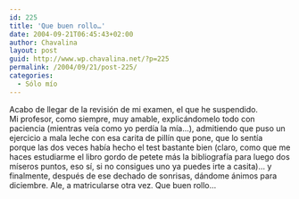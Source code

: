```yaml
---
id: 225
title: 'Que buen rollo…'
date: 2004-09-21T06:45:43+02:00
author: Chavalina
layout: post
guid: http://www.wp.chavalina.net/?p=225
permalink: /2004/09/21/post-225/
categories:
  - Sólo mío
---
```

Acabo de llegar de la revisi&oacute;n de mi examen, el que he suspendido.  
Mi profesor, como siempre, muy amable, explicándomelo todo con paciencia (mientras ve&iacute;a como yo perd&iacute;a la m&iacute;a…), admitiendo que puso un ejercicio a mala leche con esa carita de pill&iacute;n que pone, que lo sent&iacute;a porque las dos veces hab&iacute;a hecho el test bastante bien (claro, como que me haces estudiarme el libro gordo de petete más la bibliograf&iacute;a para luego dos m&iacute;seros puntos, eso s&iacute;, si no consigues uno ya puedes irte a casita)… y finalmente, después de ese dechado de sonrisas, dándome ánimos para diciembre. Ale, a matricularse otra vez. Que buen rollo…